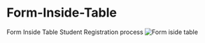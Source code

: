 # Form-Inside-Table
Form Inside Table Student Registration process
![Form iside table](https://user-images.githubusercontent.com/92413748/141254768-fd0c2a60-06ce-46bb-9a8d-b5bf1f045294.png)
